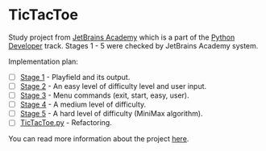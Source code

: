 # TicTacToe

Study project from [JetBrains Academy](https://hyperskill.org/projects?goal=7) which is a part of the [Python Developer](https://hyperskill.org/knowledge-map) track. Stages 1 - 5 were checked by JetBrains Academy system.

Implementation plan:
- [ ] [Stage 1](https://hyperskill.org/projects/82/stages/452/implement) - Playfield and its output.
- [ ] [Stage 2](https://hyperskill.org/projects/82/stages/453/implement) - An easy level of difficulty level and user input.
- [ ] [Stage 3](https://hyperskill.org/projects/82/stages/454/implement) - Menu commands (exit, start, easy, user).
- [ ] [Stage 4](https://hyperskill.org/projects/82/stages/455/implement) - A medium level of difficulty.
- [ ] [Stage 5](https://hyperskill.org/projects/82/stages/456/implement) - A hard level of difficulty (MiniMax algorithm).
- [ ] [TicTacToe.py](TicTacToe.py) - Refactoring.

You can read more information about the project [here](https://hyperskill.org/projects/82?goal=391).
